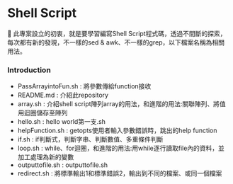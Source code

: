 # Shell Script

:pencil: 此專案設立的初衷，就是要學習編寫Shell Script程式碼，透過不間斷的探索，每次都有新的發現，不一樣的sed & awk、不一樣的grep，以下檔案名稱為相關用法。

### Introduction
* PassArrayintoFun.sh   : 將參數傳給function接收
* README.md             : 介紹此repository
* array.sh              : 介紹shell script陣列array的用法，和進階的用法:關聯陣列、將值用迴圈儲存至陣列
* hello.sh              : hello world第一支.sh
* helpFunction.sh       : getopts使用者輸入參數錯誤時，跳出的help function
* if.sh                 : if判斷式，判斷字串、判斷數值、多重條件判斷
* loop.sh               : while、for迴圈，和進階的用法:用while逐行讀取file內的資料，並加工處理為新的變數
* outputtofile.sh       : outputtofile.sh
* redirect.sh           : 將標準輸出1和標準錯誤2，輸出到不同的檔案、或同一個檔案

